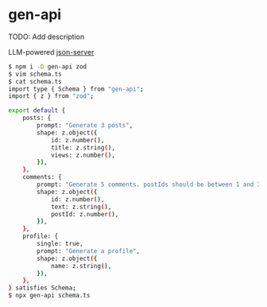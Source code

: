 # gen-api

TODO: Add description

LLM-powered [json-server](https://github.com/typicode/json-server)

```sh
$ npm i -D gen-api zod
$ vim schema.ts
$ cat schema.ts
import type { Schema } from "gen-api";
import { z } from "zod";

export default {
	posts: {
		prompt: "Generate 3 posts",
		shape: z.object({
			id: z.number(),
			title: z.string(),
			views: z.number(),
		}),
	},
	comments: {
		prompt: "Generate 5 comments. postIds should be between 1 and 3",
		shape: z.object({
			id: z.number(),
			text: z.string(),
			postId: z.number(),
		}),
	},
	profile: {
		single: true,
		prompt: "Generate a profile",
		shape: z.object({
			name: z.string(),
		}),
	},
} satisfies Schema;
$ npx gen-api schema.ts
```